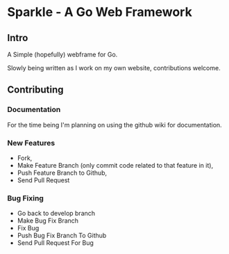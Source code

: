 # Sparkle - A Go Web Framework

## Intro

A Simple (hopefully) webframe for Go.

Slowly being written as I work on my own website, contributions welcome.

## Contributing

### Documentation

For the time being I'm planning on using the github wiki for documentation.

### New Features

 * Fork,
 * Make Feature Branch (only commit code related to that feature in it),
 * Push Feature Branch to Github,
 * Send Pull Request

### Bug Fixing 

 * Go back to develop branch
 * Make Bug Fix Branch
 * Fix Bug
 * Push Bug Fix Branch To Github
 * Send Pull Request For Bug

